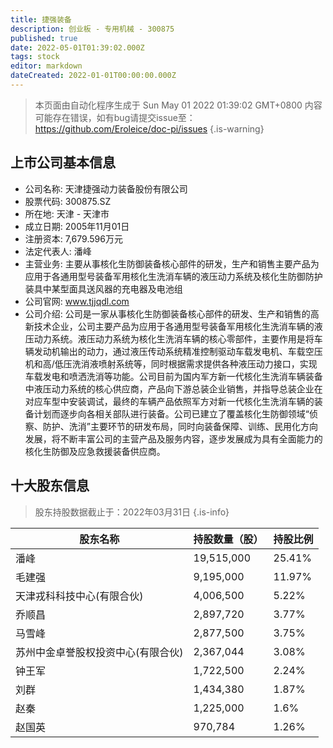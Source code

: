 ```yaml
---
title: 捷强装备
description: 创业板 - 专用机械 - 300875
published: true
date: 2022-05-01T01:39:02.000Z
tags: stock
editor: markdown
dateCreated: 2022-01-01T00:00:00.000Z
---
```


> 本页面由自动化程序生成于 Sun May 01 2022 01:39:02 GMT+0800
> 内容可能存在错误，如有bug请提交issue至：https://github.com/Eroleice/doc-pi/issues
{.is-warning}

## 上市公司基本信息
- 公司名称: 天津捷强动力装备股份有限公司
- 股票代码: 300875.SZ
- 所在地: 天津 - 天津市
- 成立日期: 2005年11月01日
- 注册资本: 7,679.596万元
- 法定代表人: 潘峰
- 主营业务: 主要从事核化生防御装备核心部件的研发，生产和销售主要产品为应用于各通用型号装备军用核化生洗消车辆的液压动力系统及核化生防御防护装具中某型面具送风器的充电器及电池组
- 公司官网: www.tjjqdl.com
- 公司介绍: 公司是一家从事核化生防御装备核心部件的研发、生产和销售的高新技术企业，公司主要产品为应用于各通用型号装备军用核化生洗消车辆的液压动力系统。液压动力系统为核化生洗消车辆的核心零部件，主要作用是将车辆发动机输出的动力，通过液压传动系统精准控制驱动车载发电机、车载空压机和高/低压洗消液喷射系统等，同时根据需求提供各种液压动力接口，实现车载发电和喷洒洗消等功能。公司目前为国内军方新一代核化生洗消车辆装备中液压动力系统的核心供应商，产品向下游总装企业销售，并指导总装企业在对应车型中安装调试，最终的车辆产品依照军方对新一代核化生洗消车辆的装备计划而逐步向各相关部队进行装备。公司已建立了覆盖核化生防御领域“侦察、防护、洗消”主要环节的研发布局，同时向装备保障、训练、民用化方向发展，将不断丰富公司的主营产品及服务内容，逐步发展成为具有全面能力的核化生防御及应急救援装备供应商。


## 十大股东信息
> 股东持股数据截止于：2022年03月31日
{.is-info}

| 股东名称 | 持股数量（股） | 持股比例 |
| --- | --- | --- |
| 潘峰 | 19,515,000 | 25.41% |
| 毛建强 | 9,195,000 | 11.97% |
| 天津戎科科技中心(有限合伙) | 4,006,500 | 5.22% |
| 乔顺昌 | 2,897,720 | 3.77% |
| 马雪峰 | 2,877,500 | 3.75% |
| 苏州中金卓誉股权投资中心(有限合伙) | 2,367,044 | 3.08% |
| 钟王军 | 1,722,500 | 2.24% |
| 刘群 | 1,434,380 | 1.87% |
| 赵秦 | 1,225,000 | 1.6% |
| 赵国英 | 970,784 | 1.26% |




